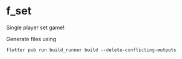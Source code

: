 # f_set

Single player set game!

Generate files using

`flutter pub run build_runner build --delete-conflicting-outputs`